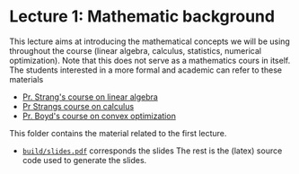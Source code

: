 # Lecture 1: Mathematic background

This lecture aims at introducing the mathematical concepts we will be using throughout the course (linear algebra, calculus, statistics, numerical optimization). 
Note that this does not serve as a mathematics cours in itself. 
The students interested in a more formal and academic can refer to these materials
- [Pr. Strang's course on linear algebra](https://www.youtube.com/playlist?list=PLE7DDD91010BC51F8)
- [Pr Strangs course on calculus](https://www.youtube.com/playlist?list=PLBE9407EA64E2C318)
- [Pr. Boyd's course on convex optimization](https://www.youtube.com/playlist?list=PL3940DD956CDF0622)

This folder contains the material related to the first lecture.
- [`build/slides.pdf`](build/slides.pdf) corresponds the slides
The rest is the (latex) source code used to generate the slides.